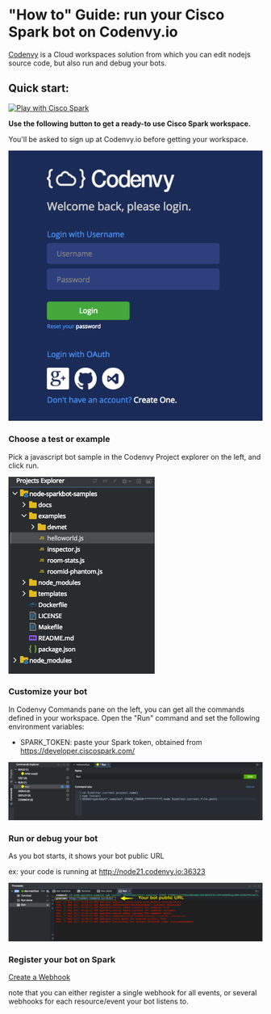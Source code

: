 # "How to" Guide: run your Cisco Spark bot on Codenvy.io

[Codenvy](https://codenvy.io/) is a Cloud workspaces solution from which you can edit nodejs source code, but also run and debug your bots.

## Quick start:

[![Play with Cisco Spark](https://codenvy.io/factory/resources/factory-contribute.svg)](https://codenvy.io/f?id=factory8plp0h1t5ioyq5gb)

**Use the following button to get a ready-to use Cisco Spark workspace.**

You'll be asked to sign up at Codenvy.io before getting your workspace.

![](img/codenvy-create-account.png)


### Choose a test or example

Pick a javascript bot sample in the Codenvy Project explorer on the left, and click run.

![](img/codenvy-select-helloworld.png)


### Customize your bot

In Codenvy Commands pane on the left, you can get all the commands defined in your workspace.
Open the "Run" command and set the following environment variables:
- SPARK_TOKEN: paste your Spark token, obtained from https://developer.ciscospark.com/

![](img/codenvy-edit-run-command.png)


### Run or debug your bot

As you bot starts, it shows your bot public URL

ex: your code is running at http://node21.codenvy.io:36323

![](img/codenvy-bot-url.png)


### Register your bot on Spark 

[Create a Webhook](https://developer.ciscospark.com/endpoint-webhooks-post.html)

note that you can either register a single webhook for all events, or several webhooks for each resource/event your bot listens to.





